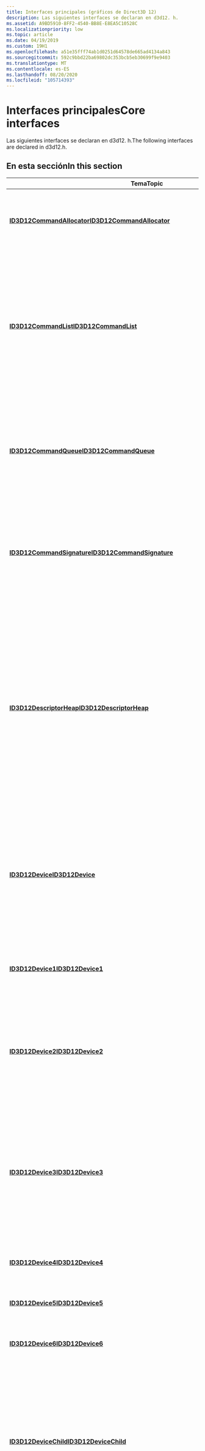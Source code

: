 ```yaml
---
title: Interfaces principales (gráficos de Direct3D 12)
description: Las siguientes interfaces se declaran en d3d12. h.
ms.assetid: A9BD5910-8FF2-4540-BB8E-E8EA5C10528C
ms.localizationpriority: low
ms.topic: article
ms.date: 04/19/2019
ms.custom: 19H1
ms.openlocfilehash: a51e35fff74ab1d0251d64578de665ad4134a843
ms.sourcegitcommit: 592c9bbd22ba69802dc353bcb5eb30699f9e9403
ms.translationtype: MT
ms.contentlocale: es-ES
ms.lasthandoff: 08/20/2020
ms.locfileid: "105714393"
---
```

# <a name="core-interfaces"></a><span data-ttu-id="ee8c6-103">Interfaces principales</span><span class="sxs-lookup"><span data-stu-id="ee8c6-103">Core interfaces</span></span>

<span data-ttu-id="ee8c6-104">Las siguientes interfaces se declaran en d3d12. h.</span><span class="sxs-lookup"><span data-stu-id="ee8c6-104">The following interfaces are declared in d3d12.h.</span></span>

## <a name="in-this-section"></a><span data-ttu-id="ee8c6-105">En esta sección</span><span class="sxs-lookup"><span data-stu-id="ee8c6-105">In this section</span></span>

| <span data-ttu-id="ee8c6-106">Tema</span><span class="sxs-lookup"><span data-stu-id="ee8c6-106">Topic</span></span> | <span data-ttu-id="ee8c6-107">Descripción</span><span class="sxs-lookup"><span data-stu-id="ee8c6-107">Description</span></span> |
|-|-|
| [<span data-ttu-id="ee8c6-108">**ID3D12CommandAllocator**</span><span class="sxs-lookup"><span data-stu-id="ee8c6-108">**ID3D12CommandAllocator**</span></span>](/windows/win32/api/d3d12/nn-d3d12-id3d12commandallocator) | <span data-ttu-id="ee8c6-109">Representa las asignaciones de almacenamiento para los comandos de la unidad de procesamiento de gráficos (GPU).</span><span class="sxs-lookup"><span data-stu-id="ee8c6-109">Represents the allocations of storage for graphics processing unit (GPU) commands.</span></span> |
| [<span data-ttu-id="ee8c6-110">**ID3D12CommandList**</span><span class="sxs-lookup"><span data-stu-id="ee8c6-110">**ID3D12CommandList**</span></span>](/windows/win32/api/d3d12/nn-d3d12-id3d12commandlist) | <span data-ttu-id="ee8c6-111">Una interfaz de la que [**ID3D12GraphicsCommandList**](/windows/win32/api/d3d12/nn-d3d12-id3d12graphicscommandlist) hereda.</span><span class="sxs-lookup"><span data-stu-id="ee8c6-111">An interface from which [**ID3D12GraphicsCommandList**](/windows/win32/api/d3d12/nn-d3d12-id3d12graphicscommandlist) inherits from.</span></span> <span data-ttu-id="ee8c6-112">Representa un conjunto ordenado de comandos que se ejecutan en la GPU, a la vez que permite que la extensión admita otras listas de comandos que solo las de los gráficos (como compute y Copy).</span><span class="sxs-lookup"><span data-stu-id="ee8c6-112">It represents an ordered set of commands that the GPU executes, while allowing for extension to support other command lists than just those for graphics (such as compute and copy).</span></span> |
| [<span data-ttu-id="ee8c6-113">**ID3D12CommandQueue**</span><span class="sxs-lookup"><span data-stu-id="ee8c6-113">**ID3D12CommandQueue**</span></span>](/windows/win32/api/d3d12/nn-d3d12-id3d12commandqueue) | <span data-ttu-id="ee8c6-114">Proporciona métodos para enviar listas de comandos, sincronizar la ejecución de la lista de comandos, instrumentar la cola de comandos y actualizar las asignaciones de iconos de recursos.</span><span class="sxs-lookup"><span data-stu-id="ee8c6-114">Provides methods for submitting command lists, synchronizing command list execution, instrumenting the command queue, and updating resource tile mappings.</span></span> |
| [<span data-ttu-id="ee8c6-115">**ID3D12CommandSignature**</span><span class="sxs-lookup"><span data-stu-id="ee8c6-115">**ID3D12CommandSignature**</span></span>](/windows/win32/api/d3d12/nn-d3d12-id3d12commandsignature) | <span data-ttu-id="ee8c6-116">Un objeto de firma de comando permite a las aplicaciones especificar dibujos indirectos, incluido el formato de búfer, el tipo de comando y los enlaces de recursos que se van a usar.</span><span class="sxs-lookup"><span data-stu-id="ee8c6-116">A command signature object enables apps to specify indirect drawing, including the buffer format, command type and resource bindings to be used.</span></span> |
| [<span data-ttu-id="ee8c6-117">**ID3D12DescriptorHeap**</span><span class="sxs-lookup"><span data-stu-id="ee8c6-117">**ID3D12DescriptorHeap**</span></span>](/windows/win32/api/d3d12/nn-d3d12-id3d12descriptorheap) | <span data-ttu-id="ee8c6-118">Un montón de descriptores es una colección de asignaciones contiguas de descriptores, una asignación para cada descriptor.</span><span class="sxs-lookup"><span data-stu-id="ee8c6-118">A descriptor heap is a collection of contiguous allocations of descriptors, one allocation for every descriptor.</span></span> <span data-ttu-id="ee8c6-119">Los montones descriptores contienen muchos tipos de objetos que no forman parte de un objeto de estado de canalización (PSO), como las vistas de recursos del sombreador (SRVs), las vistas de acceso desordenado (UAVs), las vistas de búfer de constantes (CBVs) y los muestreadores.</span><span class="sxs-lookup"><span data-stu-id="ee8c6-119">Descriptor heaps contain many object types that are not part of a Pipeline State Object (PSO), such as Shader Resource Views (SRVs), Unordered Access Views (UAVs), Constant Buffer Views (CBVs), and Samplers.</span></span> |
| [<span data-ttu-id="ee8c6-120">**ID3D12Device**</span><span class="sxs-lookup"><span data-stu-id="ee8c6-120">**ID3D12Device**</span></span>](/windows/win32/api/d3d12/nn-d3d12-id3d12device) | <span data-ttu-id="ee8c6-121">Representa un adaptador virtual; se usa para crear asignadores de comandos, listas de comandos, colas de comandos, barreras, recursos, objetos de estado de canalización, montones, firmas de raíz, muestras y muchas vistas de recursos.</span><span class="sxs-lookup"><span data-stu-id="ee8c6-121">Represents a virtual adapter; it is used to create command allocators, command lists, command queues, fences, resources, pipeline state objects, heaps, root signatures, samplers, and many resource views.</span></span> |
| [<span data-ttu-id="ee8c6-122">**ID3D12Device1**</span><span class="sxs-lookup"><span data-stu-id="ee8c6-122">**ID3D12Device1**</span></span>](/windows/win32/api/d3d12/nn-d3d12-id3d12device1) | <span data-ttu-id="ee8c6-123">Representa un adaptador virtual y se expande en el intervalo de métodos proporcionado por [**ID3D12Device**](/windows/win32/api/d3d12/nn-d3d12-id3d12device).</span><span class="sxs-lookup"><span data-stu-id="ee8c6-123">Represents a virtual adapter, and expands on the range of methods provided by [**ID3D12Device**](/windows/win32/api/d3d12/nn-d3d12-id3d12device).</span></span> |
| [<span data-ttu-id="ee8c6-124">**ID3D12Device2**</span><span class="sxs-lookup"><span data-stu-id="ee8c6-124">**ID3D12Device2**</span></span>](/windows/win32/api/d3d12/nn-d3d12-id3d12device2) | <span data-ttu-id="ee8c6-125">Representa un adaptador virtual.</span><span class="sxs-lookup"><span data-stu-id="ee8c6-125">Represents a virtual adapter.</span></span> <span data-ttu-id="ee8c6-126">Esta interfaz extiende [**ID3D12Device1**](/windows/win32/api/d3d12/nn-d3d12-id3d12device1) para crear objetos de estado de canalización a partir de descripciones de flujo de estado de canalización.</span><span class="sxs-lookup"><span data-stu-id="ee8c6-126">This interface extends [**ID3D12Device1**](/windows/win32/api/d3d12/nn-d3d12-id3d12device1) to create pipeline state objects from pipeline state stream descriptions.</span></span> |
| [<span data-ttu-id="ee8c6-127">**ID3D12Device3**</span><span class="sxs-lookup"><span data-stu-id="ee8c6-127">**ID3D12Device3**</span></span>](/windows/win32/api/d3d12/nn-d3d12-id3d12device3) | <span data-ttu-id="ee8c6-128">Representa un adaptador virtual.</span><span class="sxs-lookup"><span data-stu-id="ee8c6-128">Represents a virtual adapter.</span></span> <span data-ttu-id="ee8c6-129">Esta interfaz extiende [**ID3D12Device2**](/windows/win32/api/d3d12/nn-d3d12-id3d12device2) para admitir la creación de montones de diagnóstico de propósito especial en la memoria del sistema que se conservan incluso en caso de que se produzca un escenario de error de GPU o de dispositivo quitado.</span><span class="sxs-lookup"><span data-stu-id="ee8c6-129">This interface extends [**ID3D12Device2**](/windows/win32/api/d3d12/nn-d3d12-id3d12device2) to support the creation of special-purpose diagnostic heaps in system memory that persist even in the event of a GPU-fault or device-removed scenario.</span></span> |
| [<span data-ttu-id="ee8c6-130">**ID3D12Device4**</span><span class="sxs-lookup"><span data-stu-id="ee8c6-130">**ID3D12Device4**</span></span>](/windows/win32/api/d3d12/nn-d3d12-id3d12device4) | <span data-ttu-id="ee8c6-131">Representa un adaptador virtual.</span><span class="sxs-lookup"><span data-stu-id="ee8c6-131">Represents a virtual adapter.</span></span> <span data-ttu-id="ee8c6-132">Esta interfaz extiende [ID3D12Device3](/windows/win32/api/d3d12/nn-d3d12-id3d12device3).</span><span class="sxs-lookup"><span data-stu-id="ee8c6-132">This interface extends [ID3D12Device3](/windows/win32/api/d3d12/nn-d3d12-id3d12device3).</span></span> |
| [<span data-ttu-id="ee8c6-133">**ID3D12Device5**</span><span class="sxs-lookup"><span data-stu-id="ee8c6-133">**ID3D12Device5**</span></span>](/windows/win32/api/d3d12/nn-d3d12-id3d12device5) | <span data-ttu-id="ee8c6-134">Representa un adaptador virtual.</span><span class="sxs-lookup"><span data-stu-id="ee8c6-134">Represents a virtual adapter.</span></span> <span data-ttu-id="ee8c6-135">Esta interfaz extiende [ID3D12Device4](/windows/win32/api/d3d12/nn-d3d12-id3d12device4).</span><span class="sxs-lookup"><span data-stu-id="ee8c6-135">This interface extends [ID3D12Device4](/windows/win32/api/d3d12/nn-d3d12-id3d12device4).</span></span> |
| [<span data-ttu-id="ee8c6-136">**ID3D12Device6**</span><span class="sxs-lookup"><span data-stu-id="ee8c6-136">**ID3D12Device6**</span></span>](/windows/win32/api/d3d12/nn-d3d12-id3d12device6) | <span data-ttu-id="ee8c6-137">Representa un adaptador virtual.</span><span class="sxs-lookup"><span data-stu-id="ee8c6-137">Represents a virtual adapter.</span></span> <span data-ttu-id="ee8c6-138">Esta interfaz extiende [ID3D12Device5](/windows/win32/api/d3d12/nn-d3d12-id3d12device5).</span><span class="sxs-lookup"><span data-stu-id="ee8c6-138">This interface extends [ID3D12Device5](/windows/win32/api/d3d12/nn-d3d12-id3d12device5).</span></span> |
| [<span data-ttu-id="ee8c6-139">**ID3D12DeviceChild**</span><span class="sxs-lookup"><span data-stu-id="ee8c6-139">**ID3D12DeviceChild**</span></span>](/windows/win32/api/d3d12/nn-d3d12-id3d12devicechild) | <span data-ttu-id="ee8c6-140">Una interfaz de la que heredan otras interfaces principales, incluidas [**ID3D12PipelineLibrary**](/windows/win32/api/d3d12/nn-d3d12-id3d12pipelinelibrary), [**ID3D12CommandList**](/windows/win32/api/d3d12/nn-d3d12-id3d12commandlist), [**ID3D12Pageable**](/windows/win32/api/d3d12/nn-d3d12-id3d12pageable)y [**ID3D12RootSignature**](/windows/win32/api/d3d12/nn-d3d12-id3d12rootsignature).</span><span class="sxs-lookup"><span data-stu-id="ee8c6-140">An interface from which other core interfaces inherit from, including [**ID3D12PipelineLibrary**](/windows/win32/api/d3d12/nn-d3d12-id3d12pipelinelibrary), [**ID3D12CommandList**](/windows/win32/api/d3d12/nn-d3d12-id3d12commandlist), [**ID3D12Pageable**](/windows/win32/api/d3d12/nn-d3d12-id3d12pageable), and [**ID3D12RootSignature**](/windows/win32/api/d3d12/nn-d3d12-id3d12rootsignature).</span></span> <span data-ttu-id="ee8c6-141">Proporciona un método para volver al objeto de dispositivo con el que se creó.</span><span class="sxs-lookup"><span data-stu-id="ee8c6-141">It provides a method to get back to the device object it was created against.</span></span> |
| [<span data-ttu-id="ee8c6-142">**ID3D12DeviceRemovedExtendedData**</span><span class="sxs-lookup"><span data-stu-id="ee8c6-142">**ID3D12DeviceRemovedExtendedData**</span></span>](/windows/win32/api/d3d12/nn-d3d12-id3d12deviceremovedextendeddata) | <span data-ttu-id="ee8c6-143">Proporciona acceso en tiempo de ejecución a los datos de los datos extendidos (DRED) quitados del dispositivo.</span><span class="sxs-lookup"><span data-stu-id="ee8c6-143">Provides runtime access to Device Removed Extended Data (DRED) data.</span></span> |
| [<span data-ttu-id="ee8c6-144">**ID3D12DeviceRemovedExtendedDataSettings**</span><span class="sxs-lookup"><span data-stu-id="ee8c6-144">**ID3D12DeviceRemovedExtendedDataSettings**</span></span>](/windows/win32/api/d3d12/nn-d3d12-id3d12deviceremovedextendeddatasettings) | <span data-ttu-id="ee8c6-145">Esta interfaz controla la configuración de los datos extendidos (DRED) eliminados del dispositivo.</span><span class="sxs-lookup"><span data-stu-id="ee8c6-145">This interface controls Device Removed Extended Data (DRED) settings.</span></span> |
| [<span data-ttu-id="ee8c6-146">**ID3D12Fence**</span><span class="sxs-lookup"><span data-stu-id="ee8c6-146">**ID3D12Fence**</span></span>](/windows/win32/api/d3d12/nn-d3d12-id3d12fence) | <span data-ttu-id="ee8c6-147">Representa una barrera, un objeto que se usa para la sincronización de la CPU y una o varias GPU.</span><span class="sxs-lookup"><span data-stu-id="ee8c6-147">Represents a fence, an object used for synchronization of the CPU and one or more GPUs.</span></span>  |
| [<span data-ttu-id="ee8c6-148">**ID3D12Fence1**</span><span class="sxs-lookup"><span data-stu-id="ee8c6-148">**ID3D12Fence1**</span></span>](/windows/win32/api/d3d12/nn-d3d12-id3d12fence1) | <span data-ttu-id="ee8c6-149">Representa una barrera.</span><span class="sxs-lookup"><span data-stu-id="ee8c6-149">Represents a fence.</span></span> <span data-ttu-id="ee8c6-150">Esta interfaz extiende [**ID3D12Fence**](/windows/win32/api/d3d12/nn-d3d12-id3d12fence)y admite la recuperación de las marcas que se usan para crear la barrera original.</span><span class="sxs-lookup"><span data-stu-id="ee8c6-150">This interface extends [**ID3D12Fence**](/windows/win32/api/d3d12/nn-d3d12-id3d12fence), and supports the retrieval of the flags used to create the original fence.</span></span>  |
| [<span data-ttu-id="ee8c6-151">**ID3D12GraphicsCommandList**</span><span class="sxs-lookup"><span data-stu-id="ee8c6-151">**ID3D12GraphicsCommandList**</span></span>](/windows/win32/api/d3d12/nn-d3d12-id3d12graphicscommandlist) | <span data-ttu-id="ee8c6-152">Encapsula una lista de comandos de gráficos para la representación.</span><span class="sxs-lookup"><span data-stu-id="ee8c6-152">Encapsulates a list of graphics commands for rendering.</span></span> <span data-ttu-id="ee8c6-153">Incluye las API para instrumentar la ejecución de la lista de comandos y para establecer y borrar el estado de la canalización.</span><span class="sxs-lookup"><span data-stu-id="ee8c6-153">Includes APIs for instrumenting the command list execution, and for setting and clearing the pipeline state.</span></span> |
| [<span data-ttu-id="ee8c6-154">**ID3D12GraphicsCommandList1**</span><span class="sxs-lookup"><span data-stu-id="ee8c6-154">**ID3D12GraphicsCommandList1**</span></span>](/windows/win32/api/d3d12/nn-d3d12-id3d12graphicscommandlist1) | <span data-ttu-id="ee8c6-155">Encapsula una lista de comandos de gráficos para la representación, extendiendo la aplicación para admitir posiciones de ejemplo programables, copias atómicas para implementar técnicas de bloqueo temporal y pruebas de límites de profundidad opcionales.</span><span class="sxs-lookup"><span data-stu-id="ee8c6-155">Encapsulates a list of graphics commands for rendering, extending the inteface to support programmable sample positions, atomic copies for implementing late-latch techniques, and optional depth-bounds testing.</span></span> |
| [<span data-ttu-id="ee8c6-156">**ID3D12GraphicsCommandList2**</span><span class="sxs-lookup"><span data-stu-id="ee8c6-156">**ID3D12GraphicsCommandList2**</span></span>](/windows/win32/api/d3d12/nn-d3d12-id3d12graphicscommandlist2) | <span data-ttu-id="ee8c6-157">Encapsula una lista de comandos de gráficos para la representación, extendiendo la interfaz para admitir la escritura de valores inmediatos directamente en un búfer.</span><span class="sxs-lookup"><span data-stu-id="ee8c6-157">Encapsulates a list of graphics commands for rendering, extending the interface to support writing immediate values directly to a buffer.</span></span> |
| [<span data-ttu-id="ee8c6-158">**ID3D12GraphicsCommandList3**</span><span class="sxs-lookup"><span data-stu-id="ee8c6-158">**ID3D12GraphicsCommandList3**</span></span>](/windows/win32/api/d3d12/nn-d3d12-id3d12graphicscommandlist3) | <span data-ttu-id="ee8c6-159">Encapsula una lista de comandos de gráficos para la representación.</span><span class="sxs-lookup"><span data-stu-id="ee8c6-159">Encapsulates a list of graphics commands for rendering.</span></span> |
| [<span data-ttu-id="ee8c6-160">**ID3D12GraphicsCommandList4**</span><span class="sxs-lookup"><span data-stu-id="ee8c6-160">**ID3D12GraphicsCommandList4**</span></span>](/windows/win32/api/d3d12/nn-d3d12-id3d12graphicscommandlist4) | <span data-ttu-id="ee8c6-161">Encapsula una lista de comandos de gráficos para la representación, extendiendo la interfaz para admitir las pasadas de trazado y representación de Ray.</span><span class="sxs-lookup"><span data-stu-id="ee8c6-161">Encapsulates a list of graphics commands for rendering, extending the interface to support ray tracing and render passes.</span></span> |
| [<span data-ttu-id="ee8c6-162">**ID3D12Heap**</span><span class="sxs-lookup"><span data-stu-id="ee8c6-162">**ID3D12Heap**</span></span>](/windows/win32/api/d3d12/nn-d3d12-id3d12heap) | <span data-ttu-id="ee8c6-163">Un montón es una abstracción de la asignación de memoria contigua, que se usa para administrar la memoria física.</span><span class="sxs-lookup"><span data-stu-id="ee8c6-163">A heap is an abstraction of contiguous memory allocation, used to manage physical memory.</span></span> <span data-ttu-id="ee8c6-164">Este montón se puede usar con objetos [**ID3D12Resource**](/windows/win32/api/d3d12/nn-d3d12-id3d12resource) para admitir recursos colocados o recursos reservados.</span><span class="sxs-lookup"><span data-stu-id="ee8c6-164">This heap can be used with [**ID3D12Resource**](/windows/win32/api/d3d12/nn-d3d12-id3d12resource) objects to support placed resources or reserved resources.</span></span> |
| [<span data-ttu-id="ee8c6-165">**ID3D12LifetimeOwner**</span><span class="sxs-lookup"><span data-stu-id="ee8c6-165">**ID3D12LifetimeOwner**</span></span>](/windows/win32/api/d3d12/nn-d3d12-id3d12lifetimeowner) | <span data-ttu-id="ee8c6-166">Representa una devolución de llamada definida por la aplicación que se utiliza para recibir notificaciones de los cambios de duración de un objeto.</span><span class="sxs-lookup"><span data-stu-id="ee8c6-166">Represents an application-defined callback used for being notified of lifetime changes of an object.</span></span> |
| [<span data-ttu-id="ee8c6-167">**ID3D12LifetimeTracker**</span><span class="sxs-lookup"><span data-stu-id="ee8c6-167">**ID3D12LifetimeTracker**</span></span>](/windows/win32/api/d3d12/nn-d3d12-id3d12lifetimetracker) | <span data-ttu-id="ee8c6-168">Representa las funciones para controlar la duración de un objeto de seguimiento de duración.</span><span class="sxs-lookup"><span data-stu-id="ee8c6-168">Represents facilities for controlling the lifetime a lifetime-tracked object.</span></span> |
| [<span data-ttu-id="ee8c6-169">**ID3D12MetaCommand**</span><span class="sxs-lookup"><span data-stu-id="ee8c6-169">**ID3D12MetaCommand**</span></span>](/windows/win32/api/d3d12/nn-d3d12-id3d12metacommand) | <span data-ttu-id="ee8c6-170">Representa un comando meta.</span><span class="sxs-lookup"><span data-stu-id="ee8c6-170">Represents a meta command.</span></span> <span data-ttu-id="ee8c6-171">Un comando meta es un objeto de Direct3D 12 que representa un algoritmo acelerado por proveedores de hardware independientes (IHV).</span><span class="sxs-lookup"><span data-stu-id="ee8c6-171">A meta command is a Direct3D 12 object representing an algorithm that is accelerated by independent hardware vendors (IHVs).</span></span> <span data-ttu-id="ee8c6-172">Es una referencia opaca a un generador de comandos implementado por el controlador.</span><span class="sxs-lookup"><span data-stu-id="ee8c6-172">It's an opaque reference to a command generator that is implemented by the driver.</span></span> |
| [<span data-ttu-id="ee8c6-173">**ID3D12Object**</span><span class="sxs-lookup"><span data-stu-id="ee8c6-173">**ID3D12Object**</span></span>](/windows/win32/api/d3d12/nn-d3d12-id3d12object) | <span data-ttu-id="ee8c6-174">Una interfaz de la que heredan [**ID3D12Device**](/windows/win32/api/d3d12/nn-d3d12-id3d12device) y [**ID3D12DeviceChild**](/windows/win32/api/d3d12/nn-d3d12-id3d12devicechild) .</span><span class="sxs-lookup"><span data-stu-id="ee8c6-174">An interface from which [**ID3D12Device**](/windows/win32/api/d3d12/nn-d3d12-id3d12device) and [**ID3D12DeviceChild**](/windows/win32/api/d3d12/nn-d3d12-id3d12devicechild) inherit from.</span></span> <span data-ttu-id="ee8c6-175">Proporciona métodos para asociar los datos privados y anotar los nombres de objeto.</span><span class="sxs-lookup"><span data-stu-id="ee8c6-175">It provides methods to associate private data and annotate object names.</span></span> |
| [<span data-ttu-id="ee8c6-176">**ID3D12Pageable**</span><span class="sxs-lookup"><span data-stu-id="ee8c6-176">**ID3D12Pageable**</span></span>](/windows/win32/api/d3d12/nn-d3d12-id3d12pageable) | <span data-ttu-id="ee8c6-177">Una interfaz de la que muchas otras interfaces principales heredan de.</span><span class="sxs-lookup"><span data-stu-id="ee8c6-177">An interface from which many other core interfaces inherit from.</span></span> <span data-ttu-id="ee8c6-178">Indica que el tipo de objeto encapsula cierta cantidad de memoria accesible por GPU; pero no indica fuertemente si la aplicación puede manipular la residencia del objeto.</span><span class="sxs-lookup"><span data-stu-id="ee8c6-178">It indicates that the object type encapsulates some amount of GPU-accessible memory; but does not strongly indicate whether the application can manipulate the object's residency.</span></span>  |
| [<span data-ttu-id="ee8c6-179">**ID3D12PipelineLibrary**</span><span class="sxs-lookup"><span data-stu-id="ee8c6-179">**ID3D12PipelineLibrary**</span></span>](/windows/win32/api/d3d12/nn-d3d12-id3d12pipelinelibrary) | <span data-ttu-id="ee8c6-180">Administra una biblioteca de canalizaciones, en particular la carga y la recuperación de PSO individuales.</span><span class="sxs-lookup"><span data-stu-id="ee8c6-180">Manages a pipeline library, in particular loading and retrieving individual PSOs.</span></span> |
| [<span data-ttu-id="ee8c6-181">**ID3D12PipelineLibrary1**</span><span class="sxs-lookup"><span data-stu-id="ee8c6-181">**ID3D12PipelineLibrary1**</span></span>](/windows/win32/api/d3d12/nn-d3d12-id3d12pipelinelibrary1) | <span data-ttu-id="ee8c6-182">Administra una biblioteca de canalizaciones.</span><span class="sxs-lookup"><span data-stu-id="ee8c6-182">Manages a pipeline library.</span></span> <span data-ttu-id="ee8c6-183">Esta interfaz extiende [**ID3D12PipelineLibrary**](/windows/win32/api/d3d12/nn-d3d12-id3d12pipelinelibrary) para cargar PSO desde una descripción de flujo de estado de canalización.</span><span class="sxs-lookup"><span data-stu-id="ee8c6-183">This interface extends [**ID3D12PipelineLibrary**](/windows/win32/api/d3d12/nn-d3d12-id3d12pipelinelibrary) to load PSOs from a pipeline state stream description.</span></span> |
| [<span data-ttu-id="ee8c6-184">**ID3D12PipelineState**</span><span class="sxs-lookup"><span data-stu-id="ee8c6-184">**ID3D12PipelineState**</span></span>](/windows/win32/api/d3d12/nn-d3d12-id3d12pipelinestate) | <span data-ttu-id="ee8c6-185">Representa el estado de todos los sombreadores establecidos actualmente, así como ciertos objetos de estado de función fija.</span><span class="sxs-lookup"><span data-stu-id="ee8c6-185">Represents the state of all currently set shaders as well as certain fixed function state objects.</span></span> |
| [<span data-ttu-id="ee8c6-186">**ID3D12QueryHeap**</span><span class="sxs-lookup"><span data-stu-id="ee8c6-186">**ID3D12QueryHeap**</span></span>](/windows/win32/api/d3d12/nn-d3d12-id3d12queryheap) | <span data-ttu-id="ee8c6-187">Administra un montón de consulta.</span><span class="sxs-lookup"><span data-stu-id="ee8c6-187">Manages a query heap.</span></span> <span data-ttu-id="ee8c6-188">Un montón de consultas contiene una matriz de consultas, a la que hacen referencia los índices.</span><span class="sxs-lookup"><span data-stu-id="ee8c6-188">A query heap holds an array of queries, referenced by indexes.</span></span> |
| [<span data-ttu-id="ee8c6-189">**ID3D12Resource**</span><span class="sxs-lookup"><span data-stu-id="ee8c6-189">**ID3D12Resource**</span></span>](/windows/win32/api/d3d12/nn-d3d12-id3d12resource) | <span data-ttu-id="ee8c6-190">Encapsula una capacidad generalizada de la CPU y la GPU para leer y escribir en la memoria física, o en montones.</span><span class="sxs-lookup"><span data-stu-id="ee8c6-190">Encapsulates a generalized ability of the CPU and GPU to read and write to physical memory, or heaps.</span></span> <span data-ttu-id="ee8c6-191">Contiene abstracciones para organizar y manipular matrices simples de datos, así como datos multidimensionales optimizados para el muestreo del sombreador.</span><span class="sxs-lookup"><span data-stu-id="ee8c6-191">It contains abstractions for organizing and manipulating simple arrays of data as well as multidimensional data optimized for shader sampling.</span></span> |
| [<span data-ttu-id="ee8c6-192">**ID3D12RootSignature**</span><span class="sxs-lookup"><span data-stu-id="ee8c6-192">**ID3D12RootSignature**</span></span>](/windows/win32/api/d3d12/nn-d3d12-id3d12rootsignature) | <span data-ttu-id="ee8c6-193">La firma raíz define qué recursos se enlazan a la canalización de gráficos.</span><span class="sxs-lookup"><span data-stu-id="ee8c6-193">The root signature defines what resources are bound to the graphics pipeline.</span></span> <span data-ttu-id="ee8c6-194">La aplicación y los vínculos muestran las listas de comandos a los recursos que requieren los sombreadores.</span><span class="sxs-lookup"><span data-stu-id="ee8c6-194">A root signature is configured by the app and links command lists to the resources the shaders require.</span></span> <span data-ttu-id="ee8c6-195">Actualmente, hay un gráfico y una firma de raíz de proceso por aplicación.</span><span class="sxs-lookup"><span data-stu-id="ee8c6-195">Currently, there is one graphics and one compute root signature per app.</span></span> |
| [<span data-ttu-id="ee8c6-196">**ID3D12RootSignatureDeserializer**</span><span class="sxs-lookup"><span data-stu-id="ee8c6-196">**ID3D12RootSignatureDeserializer**</span></span>](/windows/win32/api/d3d12/nn-d3d12-id3d12rootsignaturedeserializer) | <span data-ttu-id="ee8c6-197">Contiene un método para devolver la estructura de datos [**D3D12-root-Signature-DESC**](/windows/win32/api/d3d12/ns-d3d12-d3d12_root_signature_desc) deserializada de una firma raíz serializada versión 1,0.</span><span class="sxs-lookup"><span data-stu-id="ee8c6-197">Contains a method to return the deserialized [**D3D12-ROOT-SIGNATURE-DESC**](/windows/win32/api/d3d12/ns-d3d12-d3d12_root_signature_desc) data structure, of a serialized root signature version 1.0.</span></span>  |
| [<span data-ttu-id="ee8c6-198">**ID3D12StateObject**</span><span class="sxs-lookup"><span data-stu-id="ee8c6-198">**ID3D12StateObject**</span></span>](/windows/win32/api/d3d12/nn-d3d12-id3d12stateobject) | <span data-ttu-id="ee8c6-199">Representa una cantidad variable de estado de configuración, incluidos los sombreadores, que una aplicación administra como una sola unidad y que se asigna a un controlador que se va a procesar de forma atómica, como compilar u optimizar.</span><span class="sxs-lookup"><span data-stu-id="ee8c6-199">Represents a variable amount of configuration state, including shaders, that an application manages as a single unit and which is given to a driver atomically to process, such as compile or optimize.</span></span>  |
| [<span data-ttu-id="ee8c6-200">**ID3D12StateObjectProperties**</span><span class="sxs-lookup"><span data-stu-id="ee8c6-200">**ID3D12StateObjectProperties**</span></span>](/windows/win32/api/d3d12/nn-d3d12-id3d12stateobjectproperties) | <span data-ttu-id="ee8c6-201">Proporciona métodos para obtener y establecer las propiedades de un [**ID3D12StateObject**](/windows/win32/api/d3d12/nn-d3d12-id3d12stateobject).</span><span class="sxs-lookup"><span data-stu-id="ee8c6-201">Provides methods for getting and setting the properties of an [**ID3D12StateObject**](/windows/win32/api/d3d12/nn-d3d12-id3d12stateobject).</span></span>  |
| [<span data-ttu-id="ee8c6-202">**ID3D12Tools**</span><span class="sxs-lookup"><span data-stu-id="ee8c6-202">**ID3D12Tools**</span></span>](/windows/win32/api/d3d12/nn-d3d12-id3d12tools) | <span data-ttu-id="ee8c6-203">Esta interfaz se utiliza para configurar el tiempo de ejecución para herramientas como PIX.</span><span class="sxs-lookup"><span data-stu-id="ee8c6-203">This interface is used to configure the runtime for tools such as PIX.</span></span> <span data-ttu-id="ee8c6-204">No se pretende ni se admite en ningún otro escenario.</span><span class="sxs-lookup"><span data-stu-id="ee8c6-204">Its not intended or supported for any other scenario.</span></span> |
| [<span data-ttu-id="ee8c6-205">**ID3D12VersionedRootSignatureDeserializer**</span><span class="sxs-lookup"><span data-stu-id="ee8c6-205">**ID3D12VersionedRootSignatureDeserializer**</span></span>](/windows/win32/api/d3d12/nn-d3d12-id3d12versionedrootsignaturedeserializer) | <span data-ttu-id="ee8c6-206">Contiene métodos para devolver la estructura de datos [**D3D12-root-Signature-DESC1**](/windows/win32/api/d3d12/ns-d3d12-d3d12_root_signature_desc1) deserializada de cualquier versión de una firma raíz serializada.</span><span class="sxs-lookup"><span data-stu-id="ee8c6-206">Contains methods to return the deserialized [**D3D12-ROOT-SIGNATURE-DESC1**](/windows/win32/api/d3d12/ns-d3d12-d3d12_root_signature_desc1) data structure, of any version of a serialized root signature.</span></span>  |

## <a name="related-topics"></a><span data-ttu-id="ee8c6-207">Temas relacionados</span><span class="sxs-lookup"><span data-stu-id="ee8c6-207">Related topics</span></span>

* [<span data-ttu-id="ee8c6-208">Referencia principal</span><span class="sxs-lookup"><span data-stu-id="ee8c6-208">Core reference</span></span>](direct3d-12-core-reference.md)
* [<span data-ttu-id="ee8c6-209">Referencia de Direct3D 12</span><span class="sxs-lookup"><span data-stu-id="ee8c6-209">Direct3D 12 reference</span></span>](direct3d-12-reference.md)
* [<span data-ttu-id="ee8c6-210">Jerarquía de la interfaz</span><span class="sxs-lookup"><span data-stu-id="ee8c6-210">Interface hierarchy</span></span>](interface-hierarchy.md)